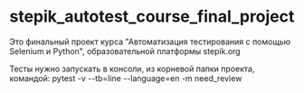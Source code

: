 # stepik_autotest_course_final_project

Это финальный проект курса "Автоматизация тестирования с помощью Selenium и Python", 
образовательной платформы stepik.org

Тесты нужно запускать в консоли, из корневой папки проекта, командой:
pytest -v --tb=line --language=en -m need_review
